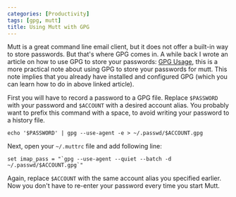 ```yaml
---
categories: [Productivity]
tags: [gpg, mutt]
title: Using Mutt with GPG
---
```


Mutt is a great command line email client, but it does not offer a built-in way to store passwords. But that's where GPG comes in. A while back I wrote an article on how to use GPG to store your passwords: [GPG Usage](http://www.rosipov.com/blog/gpg-usage/), this is a more practical note about using GPG to store your passwords for mutt. This note implies that you already have installed and configured GPG (which you can learn how to do in above linked article).

First you will have to record a password to a GPG file. Replace `$PASSWORD` with your password and `$ACCOUNT` with a desired account alias. You probably want to prefix this command with a space, to avoid writing your password to a history file.

    echo '$PASSWORD' | gpg --use-agent -e > ~/.passwd/$ACCOUNT.gpg

Next, open your `~/.muttrc` file and add following line:

    set imap_pass = "`gpg --use-agent --quiet --batch -d ~/.passwd/$ACCOUNT.gpg`"

Again, replace `$ACCOUNT` with the same account alias you specified earlier. Now you don't have to re-enter your password every time you start Mutt.
